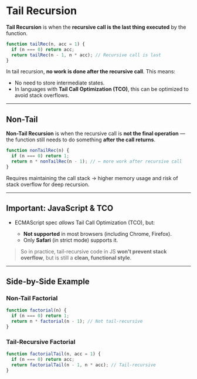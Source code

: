 # Tail Recursion

**Tail Recursion** is when the **recursive call is the last thing executed** by the function.

```js
function tailRec(n, acc = 1) {
  if (n === 0) return acc;
  return tailRec(n - 1, n * acc); // Recursive call is last
}
```

In tail recursion, **no work is done after the recursive call**. This means:

- No need to store intermediate states.
- In languages with **Tail Call Optimization (TCO)**, this can be optimized to avoid stack overflows.

---

## Non-Tail

**Non-Tail Recursion** is when the recursive call is **not the final operation** — the function still needs to do something **after the call returns**.

```js
function nonTailRec(n) {
  if (n === 0) return 1;
  return n * nonTailRec(n - 1); // ← more work after recursive call
}
```

Requires maintaining the call stack → higher memory usage and risk of stack overflow for deep recursion.

---

## Important: JavaScript & TCO

- ECMAScript spec _allows_ Tail Call Optimization (TCO), but:

  - **Not supported** in most browsers (including Chrome, Firefox).
  - Only **Safari** (in strict mode) supports it.

> So in practice, tail-recursive code in JS **won’t prevent stack overflow**, but is still a **clean, functional style**.

---

## Side-by-Side Example

### Non-Tail Factorial

```js
function factorial(n) {
  if (n === 0) return 1;
  return n * factorial(n - 1); // Not tail-recursive
}
```

### Tail-Recursive Factorial

```js
function factorialTail(n, acc = 1) {
  if (n === 0) return acc;
  return factorialTail(n - 1, n * acc); // Tail-recursive
}
```
